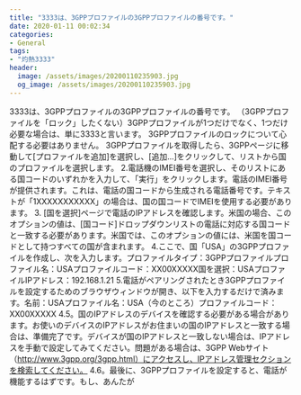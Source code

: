 ```yaml
---
title: "3333は、3GPPプロファイルの3GPPプロファイルの番号です。"
date: 2020-01-11 00:02:34
categories:
- General
tags:
- "灼熱3333"
header:
  image: /assets/images/20200110235903.jpg
  og_image: /assets/images/20200110235903.jpg
---
```


3333は、3GPPプロファイルの3GPPプロファイルの番号です。 （3GPPプロファイルを「ロック」したくない）3GPPプロファイルが1つだけでなく、1つだけ必要な場合は、単に3333と言います。 3GPPプロファイルのロックについて心配する必要はありません。 3GPPプロファイルを取得したら、3GPPページに移動して[プロファイルを追加]を選択し、[追加...]をクリックして、リストから国のプロファイルを選択します。 2.電話機のIMEI番号を選択し、そのリストにある国コードのいずれかを入力して、「実行」をクリックします。電話のIMEI番号が提供されます。これは、電話の国コードから生成される電話番号です。テキストが「1XXXXXXXXXXX」の場合は、国の国コードでIMEIを使用する必要があります。 3. [国を選択]ページで電話のIPアドレスを確認します。米国の場合、このオプションの値は、[国コード]ドロップダウンリストの電話に対応する国コードと一致する必要があります。米国では、このオプションの値には、米国を国コードとして持つすべての国が含まれます。 4.ここで、国「USA」の3GPPプロファイルを作成し、次を入力します。プロファイルタイプ：3GPPプロファイルプロファイル名：USAプロファイルコード：XX00XXXXX国を選択：USAプロファイルIPアドレス：192.168.1.21 5.電話がペアリングされたとき3GPPプロファイルを設定するためのブラウザウィンドウが開き、以下を入力するだけで済みます。名前：USAプロファイル名：USA（今のところ）プロファイルコード：XX00XXXXX 4.5。国のIPアドレスのデバイスを確認する必要がある場合があります。お使いのデバイスのIPアドレスがお住まいの国のIPアドレスと一致する場合は、準備完了です。デバイスが国のIPアドレスと一致しない場合は、IPアドレスを手動で設定してみてください。問題がある場合は、3GPP Webサイト（http://www.3gpp.org/3gpp.html）にアクセスし、IPアドレス管理セクションを検索してください。 4.6。最後に、3GPPプロファイルを設定すると、電話が機能するはずです。もし、あんたが
